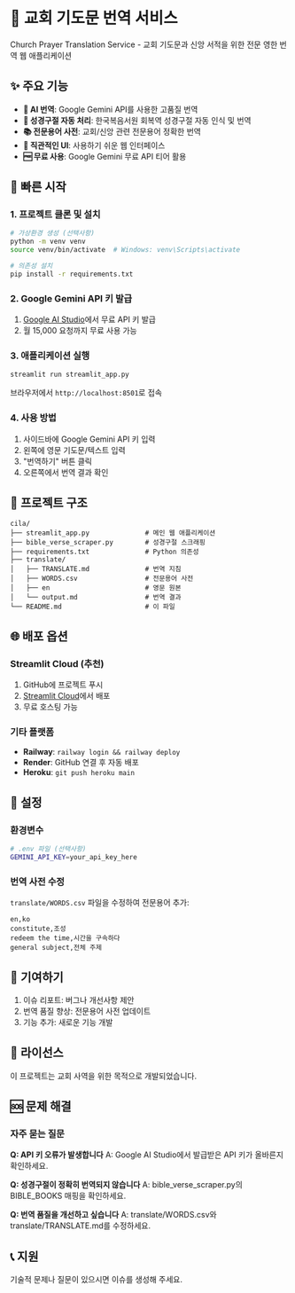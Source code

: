 # 🙏 교회 기도문 번역 서비스

Church Prayer Translation Service - 교회 기도문과 신앙 서적을 위한 전문 영한 번역 웹 애플리케이션

## ✨ 주요 기능

- **🤖 AI 번역**: Google Gemini API를 사용한 고품질 번역
- **📖 성경구절 자동 처리**: 한국복음서원 회복역 성경구절 자동 인식 및 번역
- **📚 전문용어 사전**: 교회/신앙 관련 전문용어 정확한 번역
- **🎨 직관적인 UI**: 사용하기 쉬운 웹 인터페이스
- **🆓 무료 사용**: Google Gemini 무료 API 티어 활용

## 🚀 빠른 시작

### 1. 프로젝트 클론 및 설치

```bash
# 가상환경 생성 (선택사항)
python -m venv venv
source venv/bin/activate  # Windows: venv\Scripts\activate

# 의존성 설치
pip install -r requirements.txt
```

### 2. Google Gemini API 키 발급

1. [Google AI Studio](https://makersuite.google.com/app/apikey)에서 무료 API 키 발급
2. 월 15,000 요청까지 무료 사용 가능

### 3. 애플리케이션 실행

```bash
streamlit run streamlit_app.py
```

브라우저에서 `http://localhost:8501`로 접속

### 4. 사용 방법

1. 사이드바에 Google Gemini API 키 입력
2. 왼쪽에 영문 기도문/텍스트 입력
3. "번역하기" 버튼 클릭
4. 오른쪽에서 번역 결과 확인

## 📁 프로젝트 구조

```
cila/
├── streamlit_app.py              # 메인 웹 애플리케이션
├── bible_verse_scraper.py        # 성경구절 스크래핑
├── requirements.txt              # Python 의존성
├── translate/
│   ├── TRANSLATE.md              # 번역 지침
│   ├── WORDS.csv                 # 전문용어 사전
│   ├── en                        # 영문 원본
│   └── output.md                 # 번역 결과
└── README.md                     # 이 파일
```

## 🌐 배포 옵션

### Streamlit Cloud (추천)

1. GitHub에 프로젝트 푸시
2. [Streamlit Cloud](https://streamlit.io/cloud)에서 배포
3. 무료 호스팅 가능

### 기타 플랫폼

- **Railway**: `railway login && railway deploy`
- **Render**: GitHub 연결 후 자동 배포
- **Heroku**: `git push heroku main`

## 🔧 설정

### 환경변수

```bash
# .env 파일 (선택사항)
GEMINI_API_KEY=your_api_key_here
```

### 번역 사전 수정

`translate/WORDS.csv` 파일을 수정하여 전문용어 추가:

```csv
en,ko
constitute,조성
redeem the time,시간을 구속하다
general subject,전체 주제
```

## 🤝 기여하기

1. 이슈 리포트: 버그나 개선사항 제안
2. 번역 품질 향상: 전문용어 사전 업데이트
3. 기능 추가: 새로운 기능 개발

## 📄 라이선스

이 프로젝트는 교회 사역을 위한 목적으로 개발되었습니다.

## 🆘 문제 해결

### 자주 묻는 질문

**Q: API 키 오류가 발생합니다**
A: Google AI Studio에서 발급받은 API 키가 올바른지 확인하세요.

**Q: 성경구절이 정확히 번역되지 않습니다**
A: bible_verse_scraper.py의 BIBLE_BOOKS 매핑을 확인하세요.

**Q: 번역 품질을 개선하고 싶습니다**
A: translate/WORDS.csv와 translate/TRANSLATE.md를 수정하세요.

## 📞 지원

기술적 문제나 질문이 있으시면 이슈를 생성해 주세요.